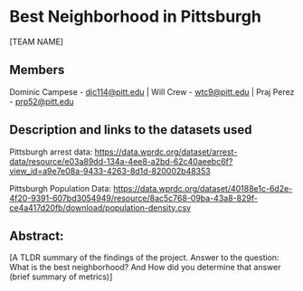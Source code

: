 # Best Neighborhood in Pittsburgh
[TEAM NAME]
## Members
Dominic Campese - djc114@pitt.edu | Will Crew - wtc9@pitt.edu | Praj Perez - prp52@pitt.edu
## Description and links to the datasets used
Pittsburgh arrest data: https://data.wprdc.org/dataset/arrest-data/resource/e03a89dd-134a-4ee8-a2bd-62c40aeebc6f?view_id=a9e7e08a-9433-4263-8d1d-820002b48353

Pittsburgh Population Data: https://data.wprdc.org/dataset/40188e1c-6d2e-4f20-9391-607bd3054949/resource/8ac5c768-09ba-43a8-829f-ce4a417d20fb/download/population-density.csv

## Abstract: 
[A TLDR summary of the findings of the project. Answer to the question: What is the best neighborhood? And How did you determine that answer (brief summary of metrics)]

